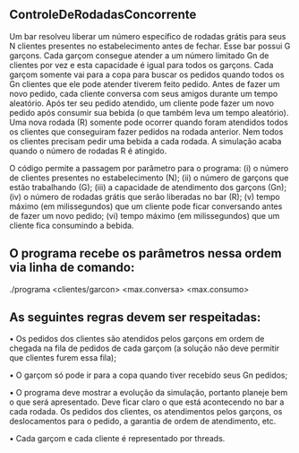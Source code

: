 ## ControleDeRodadasConcorrente
Um bar resolveu liberar um número específico de rodadas grátis para seus N clientes presentes no estabelecimento antes de fechar. Esse bar possui G garçons. Cada garçom consegue atender a um número limitado Gn de clientes por vez e esta capacidade é igual para todos os garçons. Cada garçom somente vai para a copa para buscar os pedidos quando todos os Gn clientes que ele pode atender tiverem feito pedido. Antes de fazer um novo pedido, cada cliente conversa com seus amigos durante um tempo aleatório. Após ter seu pedido atendido, um cliente pode fazer um novo pedido após consumir sua bebida (o que também leva um tempo aleatório). Uma nova rodada (R) somente pode ocorrer quando foram atendidos todos os clientes que conseguiram fazer pedidos na rodada anterior. Nem todos os clientes precisam pedir uma bebida a cada rodada. A simulação acaba quando o número de rodadas R é atingido.

O código permite a passagem por parâmetro para o programa: (i) o número de clientes presentes no estabelecimento (N); (ii) o número de garçons que estão trabalhando (G); (iii) a capacidade de atendimento dos garçons (Gn); (iv) o número de rodadas grátis que serão liberadas no bar (R); (v) tempo máximo (em milissegundos) que um cliente pode ficar conversando antes de fazer um novo pedido; (vi) tempo máximo (em milissegundos) que um cliente fica consumindo a bebida.

## O programa recebe os parâmetros nessa ordem via linha de comando:
./programa <clientes/garcon> <max.conversa> <max.consumo>

## As seguintes regras devem ser respeitadas:
• Os pedidos dos clientes são atendidos pelos garçons em ordem de chegada na fila de pedidos de cada garçom (a solução não deve permitir que clientes furem essa fila);

• O garçom só pode ir para a copa quando tiver recebido seus Gn pedidos;

• O programa deve mostrar a evolução da simulação, portanto planeje bem o que será apresentado. Deve ficar claro o que está acontecendo no bar a cada rodada. Os pedidos dos clientes, os atendimentos pelos garçons, os deslocamentos para o pedido, a garantia de ordem de atendimento, etc.

• Cada garçom e cada cliente é representado por threads.
